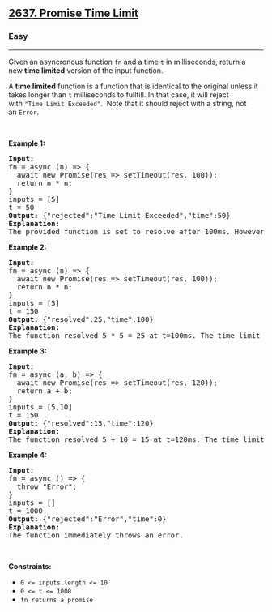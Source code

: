 <h2><a href="https://leetcode.com/problems/promise-time-limit/">2637. Promise Time Limit</a></h2><h3>Easy</h3><hr><div><p>Given an&nbsp;asyncronous function&nbsp;<code>fn</code>&nbsp;and a time <code>t</code>&nbsp;in milliseconds, return&nbsp;a new&nbsp;<strong>time limited</strong>&nbsp;version of the input function.</p>

<p>A&nbsp;<strong>time limited</strong>&nbsp;function is a function that is identical to the original unless it takes longer than&nbsp;<code>t</code>&nbsp;milliseconds to fullfill. In that case, it will reject with&nbsp;<code>"Time Limit Exceeded"</code>.&nbsp; Note that it should reject with a string, not an&nbsp;<code>Error</code>.</p>

<p>&nbsp;</p>
<p><strong class="example">Example 1:</strong></p>

<pre><strong>Input:</strong> 
fn = async (n) =&gt; { 
&nbsp; await new Promise(res =&gt; setTimeout(res, 100)); 
&nbsp; return n * n; 
}
inputs = [5]
t = 50
<strong>Output:</strong> {"rejected":"Time Limit Exceeded","time":50}
<strong>Explanation:</strong>
The provided function is set to resolve after 100ms. However, the time limit is set to 50ms. It rejects at t=50ms because the time limit was reached.
</pre>

<p><strong class="example">Example 2:</strong></p>

<pre><strong>Input:</strong> 
fn = async (n) =&gt; { 
&nbsp; await new Promise(res =&gt; setTimeout(res, 100)); 
&nbsp; return n * n; 
}
inputs = [5]
t = 150
<strong>Output:</strong> {"resolved":25,"time":100}
<strong>Explanation:</strong>
The function resolved 5 * 5 = 25 at t=100ms. The time limit is never reached.
</pre>

<p><strong class="example">Example 3:</strong></p>

<pre><strong>Input:</strong> 
fn = async (a, b) =&gt; { 
&nbsp; await new Promise(res =&gt; setTimeout(res, 120)); 
&nbsp; return a + b; 
}
inputs = [5,10]
t = 150
<strong>Output:</strong> {"resolved":15,"time":120}
<strong>Explanation:</strong>
The function resolved 5 + 10 = 15 at t=120ms. The time limit is never reached.
</pre>

<p><strong class="example">Example 4:</strong></p>

<pre><strong>Input:</strong> 
fn = async () =&gt; { 
&nbsp; throw "Error";
}
inputs = []
t = 1000
<strong>Output:</strong> {"rejected":"Error","time":0}
<strong>Explanation:</strong>
The function immediately throws an error.</pre>

<p>&nbsp;</p>
<p><strong>Constraints:</strong></p>

<ul>
	<li><code>0 &lt;= inputs.length &lt;= 10</code></li>
	<li><code>0 &lt;= t &lt;= 1000</code></li>
	<li><code>fn returns a promise</code></li>
</ul>
</div>